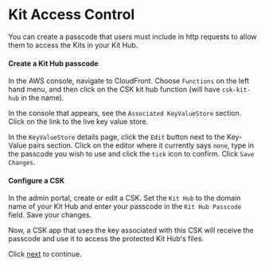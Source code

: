 
# Kit Access Control
 


You can create a passcode that users must include in http requests to allow them to access the Kits in your Kit Hub.

#### Create a Kit Hub passcode

In the AWS console, navigate to CloudFront. Choose `Functions` on the left hand menu, and then click on the CSK kit hub function (will have `csk-kit-hub` in the name). 

In the console that appears, see the `Associated KeyValueStore` section. Click on the link to the live key value store. 

In the `KeyValueStore` details page, click the `Edit` button next to the Key-Value pairs section. Click on the editor where it currently says `none`, type in the passcode you wish to use and click the `tick` icon to confirm. Click `Save Changes`.

#### Configure a CSK

In the admin portal, create or edit a CSK. Set the `Kit Hub` to the domain name of your Kit Hub and enter your passcode in the `Kit Hub Passcode` field. Save your changes.

Now, a CSK app that uses the key associated with this CSK will receive the passcode and use it to access the protected Kit Hub's files.

Click <a href="how-it-works.en.md">next</a> to continue.